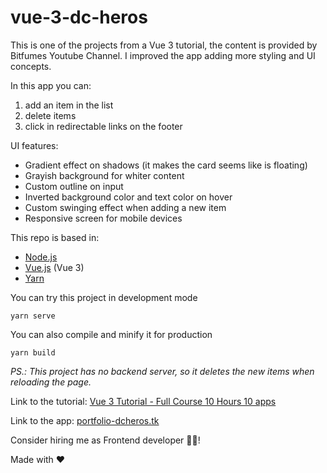 # vue-3-dc-heros

This is one of the projects from a Vue 3 tutorial, the content is provided by Bitfumes Youtube Channel. I improved the app adding more styling and UI concepts.

In this app you can:

1. add an item in the list
2. delete items
3. click in redirectable links on the footer

UI features:

- Gradient effect on shadows (it makes the card seems like is floating)
- Grayish background for whiter content
- Custom outline on input
- Inverted background color and text color on hover
- Custom swinging effect when adding a new item 
- Responsive screen for mobile devices

This repo is based in:

- [Node.js](https://nodejs.org/)
- [Vue.js](https://v3.vuejs.org/) (Vue 3)
- [Yarn](https://yarnpkg.com/)

You can try this project in development mode
```
yarn serve
```

You can also compile and minify it for production
```
yarn build
```

*PS.: This project has no backend server, so it deletes the new items when reloading the page.*


Link to the tutorial:
[Vue 3 Tutorial - Full Course 10 Hours 10 apps](https://www.youtube.com/watch?v=e-E0UB-YDRk)

Link to the app: [portfolio-dcheros.tk](https://portfolio.dcheros.tk)

Consider hiring me as Frontend developer :man_technologist:!

Made with :heart:

